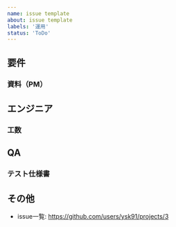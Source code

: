 ```yaml
---
name: issue template
about: issue template
labels: '運用'
status: 'ToDo'
---
```


## 要件


### 資料（PM）


## エンジニア


### 工数


## QA


### テスト仕様書


## その他

- issue一覧: https://github.com/users/ysk91/projects/3
